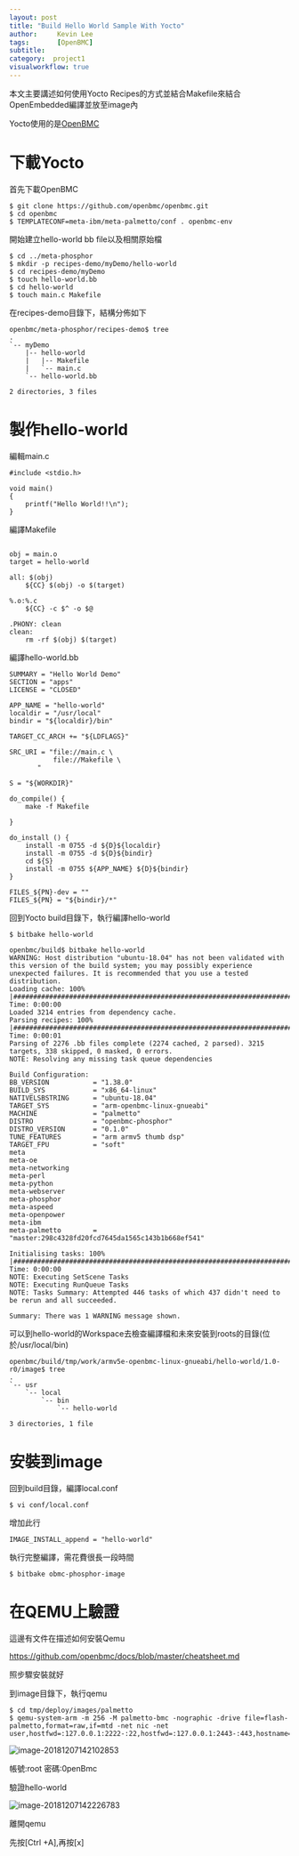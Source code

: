 ```yaml
---
layout: post
title: "Build Hello World Sample With Yocto"
author:     Kevin Lee
tags: 		[OpenBMC]
subtitle:   
category:  project1
visualworkflow: true
---
```

本文主要講述如何使用Yocto Recipes的方式並結合Makefile來結合OpenEmbedded編譯並放至image內

Yocto使用的是[OpenBMC](https://github.com/openbmc/openbmc)

# 下載Yocto

首先下載OpenBMC

```
$ git clone https://github.com/openbmc/openbmc.git
$ cd openbmc
$ TEMPLATECONF=meta-ibm/meta-palmetto/conf . openbmc-env
```

開始建立hello-world bb file以及相關原始檔

```
$ cd ../meta-phosphor
$ mkdir -p recipes-demo/myDemo/hello-world
$ cd recipes-demo/myDemo
$ touch hello-world.bb
$ cd hello-world
$ touch main.c Makefile
```

在recipes-demo目錄下，結構分佈如下

```
openbmc/meta-phosphor/recipes-demo$ tree
.
`-- myDemo
    |-- hello-world
    |   |-- Makefile
    |   `-- main.c
    `-- hello-world.bb

2 directories, 3 files
```



# 製作hello-world

編輯main.c

```main
#include <stdio.h>

void main()
{
    printf("Hello World!!\n");
}
```

編譯Makefile

```

obj = main.o
target = hello-world

all: $(obj)
	${CC} $(obj) -o $(target)

%.o:%.c
	${CC} -c $^ -o $@

.PHONY: clean
clean:
	rm -rf $(obj) $(target)
```

編譯hello-world.bb

```
SUMMARY = "Hello World Demo"
SECTION = "apps"
LICENSE = "CLOSED"

APP_NAME = "hello-world"
localdir = "/usr/local"
bindir = "${localdir}/bin"

TARGET_CC_ARCH += "${LDFLAGS}"

SRC_URI = "file://main.c \
           file://Makefile \
	   "

S = "${WORKDIR}"

do_compile() {
    make -f Makefile
        
}

do_install () {
    install -m 0755 -d ${D}${localdir}
    install -m 0755 -d ${D}${bindir}
    cd ${S}
    install -m 0755 ${APP_NAME} ${D}${bindir}
}

FILES_${PN}-dev = ""
FILES_${PN} = "${bindir}/*"
```

回到Yocto build目錄下，執行編譯hello-world

```
$ bitbake hello-world

openbmc/build$ bitbake hello-world
WARNING: Host distribution "ubuntu-18.04" has not been validated with this version of the build system; you may possibly experience unexpected failures. It is recommended that you use a tested distribution.
Loading cache: 100% |########################################################################################################################################################################| Time: 0:00:00
Loaded 3214 entries from dependency cache.
Parsing recipes: 100% |######################################################################################################################################################################| Time: 0:00:01
Parsing of 2276 .bb files complete (2274 cached, 2 parsed). 3215 targets, 338 skipped, 0 masked, 0 errors.
NOTE: Resolving any missing task queue dependencies

Build Configuration:
BB_VERSION           = "1.38.0"
BUILD_SYS            = "x86_64-linux"
NATIVELSBSTRING      = "ubuntu-18.04"
TARGET_SYS           = "arm-openbmc-linux-gnueabi"
MACHINE              = "palmetto"
DISTRO               = "openbmc-phosphor"
DISTRO_VERSION       = "0.1.0"
TUNE_FEATURES        = "arm armv5 thumb dsp"
TARGET_FPU           = "soft"
meta                 
meta-oe              
meta-networking      
meta-perl            
meta-python          
meta-webserver       
meta-phosphor        
meta-aspeed          
meta-openpower       
meta-ibm             
meta-palmetto        = "master:298c4328fd20fcd7645da1565c143b1b668ef541"

Initialising tasks: 100% |###################################################################################################################################################################| Time: 0:00:00
NOTE: Executing SetScene Tasks
NOTE: Executing RunQueue Tasks
NOTE: Tasks Summary: Attempted 446 tasks of which 437 didn't need to be rerun and all succeeded.

Summary: There was 1 WARNING message shown.

```

可以到hello-world的Workspace去檢查編譯檔和未來安裝到roots的目錄(位於/usr/local/bin)

```
openbmc/build/tmp/work/armv5e-openbmc-linux-gnueabi/hello-world/1.0-r0/image$ tree 
.
`-- usr
    `-- local
        `-- bin
            `-- hello-world

3 directories, 1 file
```



# 安裝到image

回到build目錄，編譯local.conf

```
$ vi conf/local.conf
```

增加此行

```
IMAGE_INSTALL_append = "hello-world"
```

執行完整編譯，需花費很長一段時間

```
$ bitbake obmc-phosphor-image
```



# 在QEMU上驗證

這邊有文件在描述如何安裝Qemu

https://github.com/openbmc/docs/blob/master/cheatsheet.md

照步驟安裝就好

到image目錄下，執行qemu

```
$ cd tmp/deploy/images/palmetto
$ qemu-system-arm -m 256 -M palmetto-bmc -nographic -drive file=flash-palmetto,format=raw,if=mtd -net nic -net user,hostfwd=:127.0.0.1:2222-:22,hostfwd=:127.0.0.1:2443-:443,hostname=qemu
```

![image-20181207142102853](../img/image-20181207142102853-4163662.png)

帳號:root
密碼:0penBmc

驗證hello-world

![image-20181207142226783](../img/image-20181207142226783-4163746.png)

離開qemu

先按[Ctrl +A],再按[x]